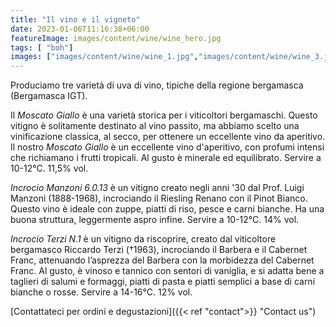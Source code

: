 ```yaml
---
title: "Il vino e il vigneto"
date: 2023-01-06T11:16:38+06:00
featureImage: images/content/wine/wine_hero.jpg
tags: [ "boh"]
images: ["images/content/wine/wine_1.jpg","images/content/wine/wine_3.jpg","images/content/wine/wine_2.jpg"]
---
```

Produciamo tre varietà di uva di vino, tipiche della regione bergamasca (Bergamasca IGT).

Il *Moscato Giallo* è una varietà storica per i viticoltori bergamaschi. Questo vitigno è solitamente destinato al vino passito, ma abbiamo scelto una vinificazione classica, al secco, per ottenere un eccellente vino da aperitivo. Il nostro *Moscato Giallo* è un eccellente vino d'aperitivo, con profumi intensi che richiamano i frutti tropicali. Al gusto è minerale ed equilibrato. Servire a 10-12°C. 11,5% vol.

*Incrocio Manzoni 6.0.13* è un vitigno creato negli anni '30 dal Prof. Luigi Manzoni (1888-1968), incrociando il Riesling Renano con il Pinot Bianco. Questo vino è ideale con zuppe, piatti di riso, pesce e carni bianche. Ha una buona struttura, leggermente aspro infine. Servire a 10-12°C. 14% vol.

*Incrocio Terzi N.1* è un vitigno da riscoprire, creato dal viticoltore bergamasco Riccardo Terzi (†1963), incrociando il Barbera e il Cabernet Franc, attenuando l’asprezza del Barbera con la morbidezza del Cabernet Franc. Al gusto, è vinoso e tannico con sentori di vaniglia, e si adatta bene a taglieri di salumi e formaggi, piatti di pasta e piatti semplici a base di carni bianche o rosse. Servire a 14-16°C. 12% vol.

[Contattateci per ordini e degustazioni]({{< ref "contact">}} "Contact us")